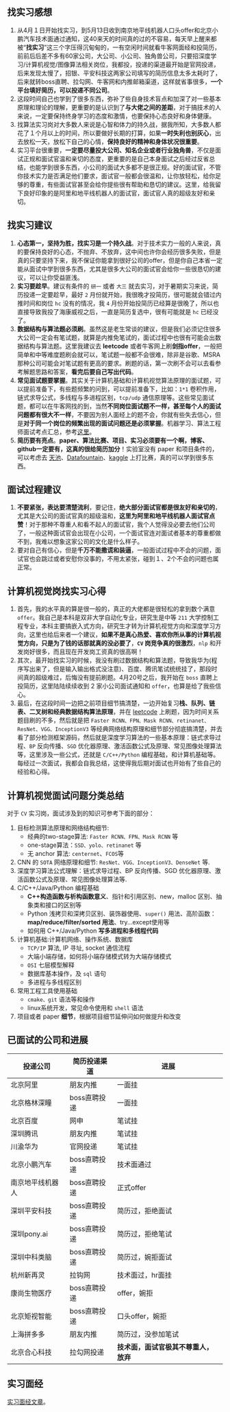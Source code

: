 ## 找实习感想

1. 从4月１日开始找实习，到5月13日收到南京地平线机器人口头offer和北京小鹏汽车技术面通过通知，这40来天的时间真的过的不容易，每天早上醒来都被“**找实习**”这三个字压得沉甸甸的，一有空闲时间就看牛客网面经和投简历，前前后后差不多有60家公司，大公司、小公司、独角兽公司，只要招深度学习/计算机视觉/图像算法相关岗位，我都投，投递的渠道最开始是官网投递，后来发现太慢了，招银、平安科技这两家公司填写的简历信息太多太耗时了，后来就转boss直聘、拉勾网、牛客网和内推邮箱渠道，这样就省事很多，**一个平台填好简历，可以投递不同公司**。
2. 这段时间自己也学到了很多东西，弥补了些自身技术盲点和加深了对一些基本原理和理论的理解，更重要的是认识到了**与大佬之间的差距**，对于搞技术的人来说，一定要保持终身学习的态度和激情，也要保持心态良好和身体健康。
3. 找算法实习岗对大多数人来说是心智和体力的持久战，据我所知，大多数人都花了１个月以上的时间，所以要做好长期的打算，如果**一时失利也别灰心**，出去放松一天，放松下自己的心情，**保持良好的精神和身体状况很重要**。
4. 实习平台很重要，**一定要尽量投大公司、知名企业或者行业独角兽**，不仅是面试正规和面试官温和亲切的态度，更重要的是自己本身面试之后经过反省总结，也能学到很多东西，小公司的面试大多都不是很正规。好的面试官，不管你技术实力是否满足他们要求，面试官一般都会很温和，让你放轻松，给你足够的尊重，有些面试官甚至会给你提些很有帮助和恳切的建议。这里，给我留下良好印象的是阿里和地平线机器人的面试官，面试官人真的超级友好和亲切。

## 找实习建议

1. **心态第一，坚持为胜，找实习是一个持久战**。对于技术实力一般的人来说，真的要保持良好的心态，不抛弃、不放弃，这中间也许你会经历很多失败，但是真的只要坚持下来，我不保证你能拿到很好公司的offer，但是你自己本省一定能从面试中学到很多东西，尤其是很多大公司的面试官会给你一些很恳切的建议，可以让你受益匪浅。
2. **实习要趁早**。建议有条件的 `研一` 或者 `大三` 就去实习，对于暑期实习来说，简历投递一定要趁早，最好 `2` 月份就开始，我很晚才投简历，很可能就会错过内推时间和岗位 `hc` 没有的情况，我 `4` 月份开始投简历已经算是很晚了，所以也直接导致我投了海康威视之后，一直是简历复选中，很有可能就是 `hc` 已经没了。
3. **数据结构与算法题必须刷**。虽然这是老生常谈的建议，但是我们必须记住很多大公司一定会有笔试题，就算是内推免笔试的，面试过程中也很有可能会出数据结构与算法题。这里我建议去 **leetcode** 或者牛客网上刷**剑指offer**，一般把简单和中等难度题刷会就可以，笔试题一般都不会很难，除非是谷歌、MSRA 那种公司可能会对笔试题有更高的要求。刷题的话，第一次刷不会可以去看参考解题思路和答案，**看完后要自己写出代码**。
4. **常见面试题要掌握**。其实关于计算机基础和计算机视觉算法原理的面试题，可以提前准备下，有些题频繁的问到，可以提前准备下，比如：`1*1` 卷积作用，链式求导公式，多线程与多进程区别，`tcp/udp` 通信原理等。这些常见面试题，都可以在牛客网找的到，当然**不同岗位面试题不一样，甚至每个人的面试问题都有很大不一样**，不要因为别人面经上的题不会，你就有些失去信心，但是**对于同一个岗位的频繁出现的面试问题还是必须掌握**。机器学习、算法工程师面试考点汇总，参考[这里](https://www.nowcoder.com/discuss/165930)。
5. **简历要有亮点**。**paper、算法比赛、项目、实习必须要有一个啊，博客、github一定要有，这真的很给简历加分**！实验室没有 paper 和项目条件的，可以考虑去 [天池](https://tianchi.aliyun.com/home/)、[Datafountain](https://www.datafountain.cn/)、[kaggle](https://www.kaggle.com/) 上打比赛，真的可以学到很多东西。

## 面试过程建议

1. **不要紧张，表达要清楚流利**，要记住，**绝大部分面试官都是很友好和亲切的**，尤其是大公司的面试官真的超级温和，**这里为阿里和地平线机器人面试官点赞**！对于那种不尊重人和看不起人的面试官，我个人觉得没必要去他们公司了，一般这种面试官会出现在小公司，一个面试官连对面试者基本的尊重都做不到，我难以想象这家公司的文化是什么样子。
2. 要对自己有信心，但是**千万不能撒谎和装逼**，一般面试过程中不会的问题，面试官也会跳过或者安慰你没事的，不用太紧张，碰到１、2个不会的问题也属正常。

## 计算机视觉岗找实习心得

1. 首先，我的水平真的算是很一般的，真正的大佬都是很轻松的拿到数个满意 `offer`。我自己是本科是双非大学自动化专业，研究生是中等 `211` 大学控制工程专业，本科主要搞嵌入式方向，研究生才转为计算机视觉方向和深度学习方向，这里也给后来者一个建议，**如果不是真心热爱、喜欢你所从事的计算机视觉方向，只是为了钱的话那就真的没必要了**，**`CV` 岗竞争真的很激烈**，`nlp` 和开发岗好很多，而且现在开发岗工资真的很高啊！
2. 其次，最开始找实习的时候，我没有刷过数据结构和算法题，导致我华为(程序写出来了，但是输入输出格式没注意)、百度、腾讯笔试统统挂了，那段时间真的超级难过，后悔没有提前刷题。4月20号之后，我开始在 `boss` 直聘上投简历，这里陆陆续续收到 2 家小公司面试通知和 `offer`，也算是给了我些信心。
3. 最后，在这段时间一边把之前项目细节搞清楚，一边开始复习**栈、队列、链表、二叉树和经典数据结构算法原理**，并在 [leetcode](https://leetcode-cn.com/) 上刷题，因为时间关系题目刷的不多，然后就是把 `Faster RCNN、FPN、Mask RCNN、retinanet、ResNet、VGG、InceptionV3` 等经典网络结构原理和细节部分彻底搞清楚，并去看了部分检测框架源码，然后就是深度学习算法的一些基本原理：链式求导过程、`BP` 反向传播、`SGD` 优化器原理、激活函数公式及原理、常见图像处理算法等，这里涉及一些公式，还就是 `C/C++/Python` 编程基础，和计算机基础等。每经过一次面试，我都会自我总结，这使得我后期对面试也开始有了些自己的经验和心得。

## 计算机视觉面试问题分类总结

对于 `CV` 实习岗，面试涉及到的知识可参考下面的部分：
1. 目标检测算法原理和网络结构细节:
    + 经典的two-stage算法: `Faster RCNN、FPN、Mask RCNN` 等
    + one-stage算法：`SSD、yolo、retinanet` 等
    + 无 anchor 算法: `centernet`、`FCOS`等  
2. CNN 的 `SOTA` 网络原理和细节: `ResNet、VGG、InceptionV3、DenseNet` 等.
3. 深度学习算法公式理解：链式求导过程、BP 反向传播、SGD 优化器原理、激活函数公式及原理、常见图像处理算法等.
4. C/C++/Java/Python 编程基础
    + **C++构造函数与析构函数意义**、指针和引用区别、new，malloc 区别、抽象类和接口的区别等
    + Python 浅拷贝和深拷贝区别、装饰器使用、`super()` 用法、高阶函数：**map/reduce/filter/sorted 用法**、try...except使用等
    + 如何用 C++/Java/Python **写多进程和多线程代码**
5. 计算机基础:计算机网络、操作系统、数据库
    + `TCP/IP` 算法, IP 寻址, socket 通信流程
    + 大端小端存储，如何将小端存储模式转为大端存储模式
    + `OSI` 七层模型解释
    + 数据库基本操作，及 `sql` 语句
    + 多进程与多线程区别
6. 常用工程工具使用基础
    + `cmake、git` 语法等和操作
    + linux系统开发，常见命令使用和 `shell` 语法
7. 项目或者 paper **细节**，根据项目细节延伸问如何做提升和改变

## 已面试的公司和进展

|投递公司|简历投递渠道|进展|
|-------|----|------|
|北京阿里|朋友内推|一面挂|
|北京格林深瞳|boss直聘投递|一面挂|
|北京百度|网申|笔试挂|
|深圳腾讯|朋友内推|笔试挂|
|川渝华为|官网投递|笔试挂|
|北京小鹏汽车|boss直聘投递|技术面通过|
|南京地平线机器人|boss直聘投递|正式offer|
|深圳平安科技|boss直聘投递|简历过，拒绝面试|
|深圳pony.ai|boss直聘投递|简历过，拒绝笔试|
|深圳中科类脑|boss直聘投递|简历过，婉拒面试|
|杭州新再灵|拉钩网|技术面过，hr面挂|
|康尚生物医疗|boss直聘投递|offer，婉拒|
|北京矩视智能|boss直聘投递|口头offer，婉拒|
|上海拼多多|朋友内推|简历过，没参加笔试|
|北京合心科技|拉勾网投递|**技术面，面试官极其不尊重人，放弃**|

## 实习面经

[实习面经文章](./%E8%AE%A1%E7%AE%97%E6%9C%BA%E8%A7%86%E8%A7%89%E5%B2%97%E5%AE%9E%E4%B9%A0%E9%9D%A2%E7%BB%8F.md)。
